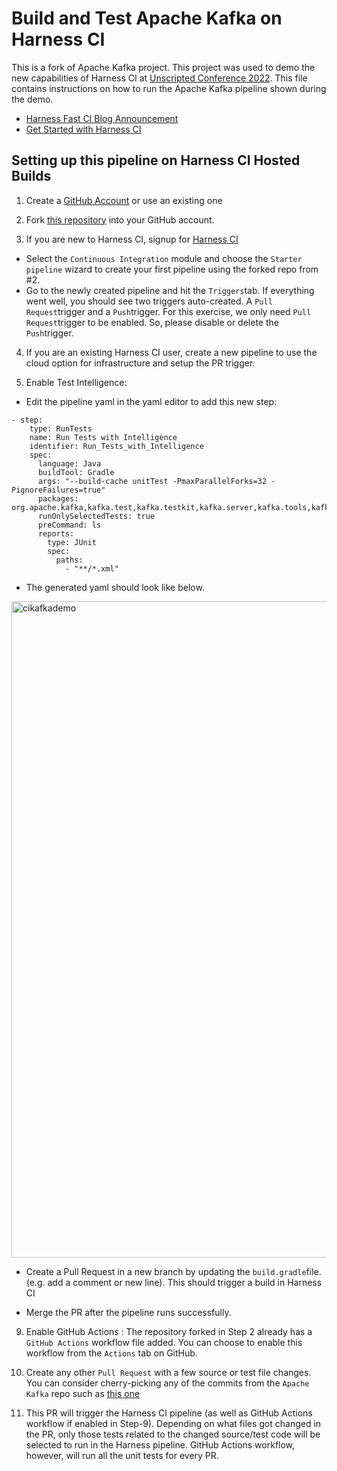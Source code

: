 # Build and Test Apache Kafka on Harness CI

This is a fork of Apache Kafka project. This project was used to demo the new capabilities of Harness CI at [Unscripted Conference 2022](https://www.unscriptedconf.io/). This file contains instructions on how to run the Apache Kafka pipeline shown during the demo.

- [Harness Fast CI Blog Announcement](https://harness.io/blog/announcing-speed-enhancements-and-hosted-builds-for-harness-ci)
- [Get Started with Harness CI](https://harness.io/products/continuous-integration)

## Setting up this pipeline on Harness CI Hosted Builds

1. Create a [GitHub Account](https://github.com) or use an existing one

2. Fork [this repository](https://github.com/harness-community/kafka/fork) into your GitHub account. 

3. If you are new to Harness CI, signup for [Harness CI](https://app.harness.io/auth/#/signup)
  * Select the `Continuous Integration` module and choose the `Starter pipeline` wizard to create your first pipeline using the forked repo from #2.
  * Go to the newly created pipeline and hit the `Triggers`tab. If everything went well, you should see two triggers auto-created. A `Pull Request`trigger and a `Push`trigger. For this exercise, we only need `Pull Request`trigger to be enabled. So, please disable or delete the `Push`trigger.

4. If you are an existing Harness CI user, create a new pipeline to use the cloud option for infrastructure and setup the PR trigger.

5. Enable Test Intelligence:  

* Edit the pipeline yaml in the yaml editor to add this new step:
```
- step:
    type: RunTests
    name: Run Tests with Intelligence
    identifier: Run_Tests_with_Intelligence
    spec:
      language: Java
      buildTool: Gradle
      args: "--build-cache unitTest -PmaxParallelForks=32 -PignoreFailures=true"
      packages: org.apache.kafka,kafka.test,kafka.testkit,kafka.server,kafka.tools,kafka.examples,test.plugins
      runOnlySelectedTests: true
      preCommand: ls
      reports:
        type: JUnit
        spec:
          paths:
            - "**/*.xml"
```
* The generated yaml should look like below.
<img width="1050" alt="cikafkademo" src="https://user-images.githubusercontent.com/1132652/202065467-9ed42c8b-bc55-4971-9c2d-14be8dd81b03.png">

* Create a Pull Request in a new branch by updating the `build.gradle`file. (e.g. add a comment or new line). This should trigger a build in Harness CI

* Merge the PR after the pipeline runs successfully.

9. Enable GitHub Actions : The repository forked in Step 2 already has a `GitHub Actions` workflow file added. You can choose to enable this workflow from the `Actions` tab on GitHub.

10. Create any other `Pull Request` with a few source or test file changes. You can consider cherry-picking any of the commits from the `Apache Kafka` repo such as [this one](https://github.com/harness-community/kafka/pull/2)

11. This PR will trigger the Harness CI pipeline (as well as GitHub Actions workflow if enabled in Step-9). Depending on what files got changed in the PR, only those tests related to the changed source/test code will be selected to run in the Harness pipeline. GitHub Actions workflow, however, will run all the unit tests for every PR.
